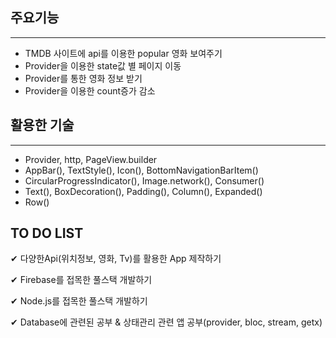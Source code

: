 ## 주요기능
----------
* TMDB 사이트에 api를 이용한 popular 영화 보여주기
* Provider을 이용한 state값 별 페이지 이동
* Provider를 통한 영화 정보 받기
* Provider을 이용한 count증가 감소

 
## 활용한 기술
----------
* Provider, http, PageView.builder
* AppBar(), TextStyle(), Icon(), BottomNavigationBarItem()
* CircularProgressIndicator(), Image.network(), Consumer()
* Text(), BoxDecoration(), Padding(), Column(), Expanded()
* Row()

## TO DO LIST
✔︎ 다양한Api(위치정보, 영화, Tv)를 활용한 App 제작하기

✔︎ Firebase를 접목한 풀스택 개발하기

✔︎ Node.js를 접목한 풀스택 개발하기

✔︎ Database에 관련된 공부 & 상태관리 관련 앱 공부(provider, bloc, stream, getx)
